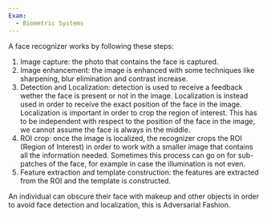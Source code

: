 ```yaml
---
Exam:
  - Biometric Systems
---
```

A face recognizer works by following these steps:
1. Image capture: the photo that contains the face is captured.
2. Image enhancement: the image is enhanced with some techniques like sharpening, blur elimination and contrast increase.
3. Detection and Localization: detection is used to receive a feedback wether the face is present or not in the image. Localization is instead used in order to receive the exact position of the face in the image. Localization is important in order to crop the region of interest. This has to be independent with respect to the position of the face in the image, we cannot assume the face is always in the middle.
4. ROI crop: once the image is localized, the recognizer crops the ROI (Region of Interest) in order to work with a smaller image that contains all the information needed. Sometimes this process can go on for sub-patches of the face, for example in case the illumination is not even.
5. Feature extraction and template construction: the features are extracted from the ROI and the template is constructed.

An individual can obscure their face with makeup and other objects in order to avoid face detection and localization, this is Adversarial Fashion.